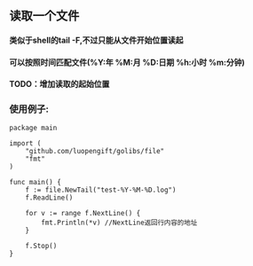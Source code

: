 ## 读取一个文件

#### 类似于shell的tail -F,不过只能从文件开始位置读起
#### 可以按照时间匹配文件(%Y:年 %M:月 %D:日期 %h:小时 %m:分钟)
#### TODO：增加读取的起始位置

### 使用例子:
```
package main

import (
    "github.com/luopengift/golibs/file"
    "fmt"
)

func main() {
    f := file.NewTail("test-%Y-%M-%D.log")
    f.ReadLine()

    for v := range f.NextLine() {
        fmt.Println(*v) //NextLine返回行内容的地址
    }

    f.Stop()
}

```
